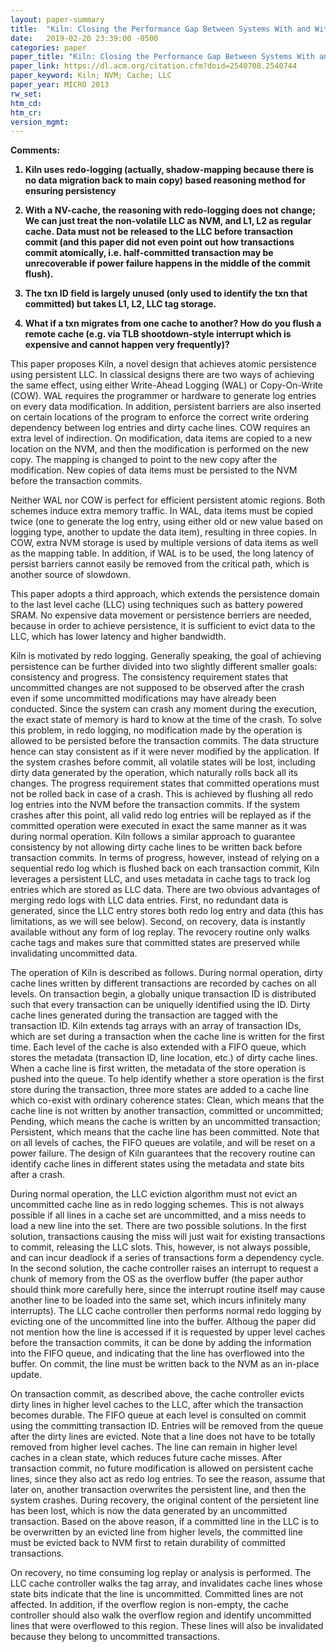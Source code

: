 ```yaml
---
layout: paper-summary
title:  "Kiln: Closing the Performance Gap Between Systems With and Without Persistence Support"
date:   2019-02-20 23:39:00 -0500
categories: paper
paper_title: "Kiln: Closing the Performance Gap Between Systems With and Without Persistence Support"
paper_link: https://dl.acm.org/citation.cfm?doid=2540708.2540744
paper_keyword: Kiln; NVM; Cache; LLC
paper_year: MICRO 2013
rw_set: 
htm_cd: 
htm_cr: 
version_mgmt: 
---
```


<b>
Comments:

1. Kiln uses redo-logging (actually, shadow-mapping because there is no data migration back to main copy) based reasoning 
   method for ensuring persistency

2. With a NV-cache, the reasoning with redo-logging does not change; We can just treat the non-volatile LLC as NVM, and L1, L2
   as regular cache. Data must not be released to the LLC before transaction commit (and this paper did not even point out
   how transactions commit atomically, i.e. half-committed transaction may be unrecoverable if power failure happens in the middle
   of the commit flush). 

3. The txn ID field is largely unused (only used to identify the txn that committed) but takes L1, L2, LLC tag storage.
   
4. What if a txn migrates from one cache to another? How do you flush a remote cache (e.g. via TLB shootdown-style interrupt
   which is expensive and cannot happen very frequently)?
</b>

This paper proposes Kiln, a novel design that achieves atomic persistence using persistent LLC. In classical designs there
are two ways of achieving the same effect, using either Write-Ahead Logging (WAL) or Copy-On-Write (COW). WAL requires the 
programmer or hardware to generate log entries on every data modification. In addition, persistent barriers are also inserted 
on certain locations of the program to enforce the correct write ordering dependency between log entries and dirty cache 
lines. COW requires an extra level of indirection. On modification, data items are copied to a new location on the NVM, 
and then the modification is performed on the new copy. The mapping is changed to point to the new copy after the modification. 
New copies of data items must be persisted to the NVM before the transaction commits.

Neither WAL nor COW is perfect for efficient persistent atomic regions. Both schemes induce extra memory traffic. In WAL,
data items must be copied twice (one to generate the log entry, using either old or new value based on logging type, another 
to update the data item), resulting in three copies. In COW, extra NVM storage is used by multiple versions of data items 
as well as the mapping table. In addition, if WAL is to be used, the long latency of persist barriers cannot easily be removed 
from the critical path, which is another source of slowdown. 

This paper adopts a third approach, which extends the persistence domain to the last level cache (LLC) using techniques such
as battery powered SRAM. No expensive data movement or persistence berriers are needed, because in order to achieve 
persistence, it is sufficient to evict data to the LLC, which has lower latency and higher bandwidth. 

Kiln is motivated by redo logging. Generally speaking, the goal of achieving persistence can be further divided into two 
slightly different smaller goals: consistency and progress. The consistency requirement states that uncommitted changes are 
not supposed to be observed after the crash even if some uncommitted modifications may have already been conducted. Since 
the system can crash any moment during the execution, the exact state of memory is hard to know at the time of the crash. 
To solve this problem, in redo logging, no modification made by the operation is allowed to be persisted before the transaction 
commits. The data structure hence can stay consistent as if it were never modified by the application. If the system crashes 
before commit, all volatile states will be lost, including dirty data generated by the operation, which naturally rolls 
back all its changes. The progress requirement states that committed operations must not be rolled back in case of a crash. 
This is achieved by flushing all redo log entries into the NVM before the transaction commits. If the system crashes after 
this point, all valid redo log entries will be replayed as if the committed operation were executed in exact the same manner 
as it was during normal operation. Kiln follows a similar approach to guarantee consistency by not allowing dirty cache 
lines to be written back before transaction commits. In terms of progress, however, instead of relying on a sequential
redo log which is flushed back on each transaction commit, Kiln leverages a persistent LLC, and uses metadata in cache tags 
to track log entries which are stored as LLC data. There are two obvious advantages of merging redo logs with LLC data entries.
First, no redundant data is generated, since the LLC entry stores both redo log entry and data (this has limitations, as we
will see below). Second, on recovery, data is instantly available without any form of log replay. The revocery routine only
walks cache tags and makes sure that committed states are preserved while invalidating uncommitted data.

The operation of Kiln is described as follows. During normal operation, dirty cache lines written by different transactions
are recorded by caches on all levels. On transaction begin, a globally unique transaction ID is distributed such that
every transaction can be uniquelly identified using the ID. Dirty cache lines generated during the transaction are tagged 
with the transaction ID. Kiln extends tag arrays with an array of transaction IDs, which are set during a transaction when
the cache line is written for the first time. Each level of the cache is also extended with a FIFO queue, which stores the 
metadata (transaction ID, line location, etc.) of dirty cache lines. When a cache line is first written, the metadata 
of the store operation is pushed into the queue. To help identify whether a store operation is the first store during 
the transaction, three more states are added to a cache line which co-exist with ordinary coherence states: Clean, which means
that the cache line is not written by another transaction, committed or uncommitted; Pending, which means the cache is 
written by an uncommitted transaction; Persistent, which means that the cache line has been committed. Note that on all
levels of caches, the FIFO queues are volatile, and will be reset on a power failure. The design of Kiln guarantees
that the recovery routine can identify cache lines in different states using the metadata and state bits after a crash.

During normal operation, the LLC eviction algorithm must not evict an uncommitted cache line as in redo logging schemes. 
This is not always possible if all lines in a cache set are uncommitted, and a miss needs to load a new line into the set.
There are two possible solutions. In the first solution, transactions causing the miss will just wait for existing 
transactions to commit, releasing the LLC slots. This, however, is not always possible, and can incur deadlock if a 
series of transactions form a dependency cycle. In the second solution, the cache controller raises an interrupt to request 
a chunk of memory from the OS as the overflow buffer (the paper author should think more carefully here, since the interrupt 
routine itself may cause another line to be loaded into the same set, which incurs infinitely many interrupts). The LLC 
cache controller then performs normal redo logging by evicting one of the uncommitted line into the buffer. Althoug the 
paper did not mention how the line is accessed if it is requested by upper level caches before the transaction commits, 
it can be done by adding the information into the FIFO queue, and indicating that the line has overflowed into the buffer. 
On commit, the line must be written back to the NVM as an in-place update. 

On transaction commit, as described above, the cache controller evicts dirty lines in higher level caches to the LLC,
after which the transaction becomes durable. The FIFO queue at each level is consulted on commit using the committing
transaction ID. Entries will be removed from the queue after the dirty lines are evicted. Note that a line does not 
have to be totally removed from higher level caches. The line can remain in higher level caches in a clean state, which
reduces future cache misses. After transaction commit, no future modification is allowed on persistent cache lines,
since they also act as redo log entries. To see the reason, assume that later on, another transaction overwrites the 
persistent line, and then the system crashes. During recovery, the original content of the persietent line has been lost, 
which is now the data generated by an uncommitted transaction. Based on the above reason, if a committed line in the LLC
is to be overwritten by an evicted line from higher levels, the committed line must be evicted back to NVM first to
retain durability of committed transactions.

On recovery, no time consuming log replay or analysis is performed. The LLC cache controller walks the tag array, and 
invalidates cache lines whose state bits indicate that the line is uncommitted. Committed lines are not affected. In 
addition, if the overflow region is non-empty, the cache controller should also walk the overflow region and identify
uncommitted lines that were overflowed to this region. These lines will also be invalidated because they belong to 
uncommitted transactions.